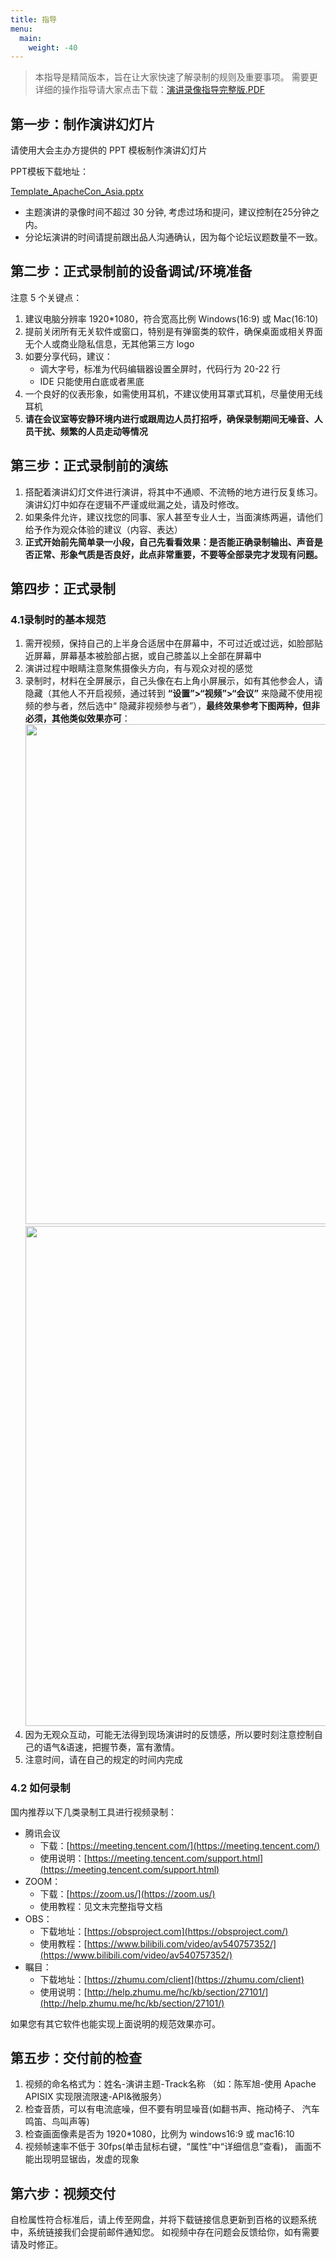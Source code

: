 ```yaml
---
title: 指导
menu:
  main:
    weight: -40
---
```


> 本指导是精简版本，旨在让大家快速了解录制的规则及重要事项。
> 需要更详细的操作指导请大家点击下载：[演讲录像指导完整版.PDF](https://apachecon.com/acasia2022/video_guide_cn_full.pdf)

## 第一步：制作演讲幻灯片

请使用大会主办方提供的 PPT 模板制作演讲幻灯片

PPT模板下载地址：

[Template_ApacheCon_Asia.pptx](https://apachecon.com/acasia2022/Template_ApacheCon_Asia.pptx)

* 主题演讲的录像时间不超过 30 分钟, 考虑过场和提问，建议控制在25分钟之内。
* 分论坛演讲的时间请提前跟出品人沟通确认，因为每个论坛议题数量不一致。

## 第二步：正式录制前的设备调试/环境准备

注意 5 个关键点：

1. 建议电脑分辨率 1920\*1080，符合宽高比例 Windows(16:9) 或 Mac(16:10)
2. 提前关闭所有无关软件或窗口，特别是有弹窗类的软件，确保桌面或相关界面无个人或商业隐私信息，无其他第三方 logo
3. 如要分享代码，建议：
    * 调大字号，标准为代码编辑器设置全屏时，代码行为 20-22 行
    * IDE 只能使用白底或者黑底
4. 一个良好的仪表形象，如需使用耳机，不建议使用耳罩式耳机，尽量使用无线耳机
5. **请在会议室等安静环境内进行或跟周边人员打招呼，确保录制期间无噪音、人员干扰、频繁的人员走动等情况**

## 第三步：正式录制前的演练

1. 搭配着演讲幻灯文件进行演讲，将其中不通顺、不流畅的地方进行反复练习。演讲幻灯中如存在逻辑不严谨或纰漏之处，请及时修改。
2. 如果条件允许，建议找您的同事、家人甚至专业人士，当面演练两遍，请他们给予作为观众体验的建议（内容、表达）
3. **正式开始前先简单录一小段，自己先看看效果：是否能正确录制输出、声音是否正常、形象气质是否良好，此点非常重要，不要****等****全部录完****才****发现有问题。**

## 第四步：正式录制

### 4.1录制时的基本规范

1. 需开视频，保持自己的上半身合适居中在屏幕中，不可过近或过远，如脸部贴近屏幕，屏幕基本被脸部占据，或自己膝盖以上全部在屏幕中
2. 演讲过程中眼睛注意聚焦摄像头方向，有与观众对视的感觉
3. 录制时，材料在全屏展示，自己头像在右上角小屏展示，如有其他参会人，请隐藏（其他人不开启视频，通过转到 **“设置”>“视频”>“会议”**
来隐藏不使用视频的参与者，然后选中“ 隐藏非视频参与者”），**最终效果参考下图两种，但非必须，其他类似效果亦可**：
    <img src="images/alc_1.jpg" width="800"/>
    <img src="images/alc_2.jpg" width="800"/>
5. 因为无观众互动，可能无法得到现场演讲时的反馈感，所以要时刻注意控制自己的语气&语速，把握节奏，富有激情。
6. 注意时间，请在自己的规定的时间内完成

### 4.2 如何录制
国内推荐以下几类录制工具进行视频录制：
* 腾讯会议
    * 下载：[https://meeting.tencent.com/](https://meeting.tencent.com/)
    * 使用说明：[https://meeting.tencent.com/support.html](https://meeting.tencent.com/support.html)
* ZOOM：
    * 下载：[https://zoom.us/](https://zoom.us/)
    * 使用教程：见文末完整指导文档
* OBS：
    * 下载地址：[https://obsproject.com](https://obsproject.com/)
    * 使用教程：[https://www.bilibili.com/video/av540757352/](https://www.bilibili.com/video/av540757352/)
* 瞩目：
    * 下载地址：[https://zhumu.com/client](https://zhumu.com/client)
    * 使用说明：[http://help.zhumu.me/hc/kb/section/27101/](http://help.zhumu.me/hc/kb/section/27101/)

如果您有其它软件也能实现上面说明的规范效果亦可。

## 第五步：交付前的检查

1. 视频的命名格式为：姓名-演讲主题-Track名称 （如：陈军旭-使用 Apache APISIX 实现限流限速-API&微服务）
2. 检查音质，可以有电流底噪，但不要有明显噪音(如翻书声、拖动椅子、 汽车鸣笛、鸟叫声等)
3. 检查画面像素是否为 1920\*1080，比例为 windows16:9 或 mac16:10
4. 视频帧速率不低于 30fps(单击鼠标右键，“属性”中“详细信息”查看)， 画面不能出现明显锯齿，发虚的现象

## 第六步：视频交付

自检属性符合标准后，请上传至网盘，并将下载链接信息更新到百格的议题系统中，系统链接我们会提前邮件通知您。
如视频中存在问题会反馈给你，如有需要请及时修正。
